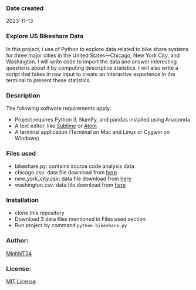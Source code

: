### Date created

2023-11-13

### Explore US Bikeshare Data

In this project, i use of Python to explore data related to bike share systems for three major cities in the United States—Chicago, New York City, and Washington. I will write code to import the data and answer interesting questions about it by computing descriptive statistics. I will also write a script that takes in raw input to create an interactive experience in the terminal to present these statistics.

### Description

The following software requirements apply:

- Project requires Python 3, NumPy, and pandas installed using Anaconda
- A text editor, like [Sublime](https://www.sublimetext.com/) or [Atom](https://github.blog/2022-06-08-sunsetting-atom/).
- A terminal application (Terminal on Mac and Linux or Cygwin on Windows).


### Files used

- bikeshare.py: contains source code analysis data
- chicago.csv: data file download from [here](https://divvybikes.com/system-data)
- new_york_city.csv: data file download from [here](https://citibikenyc.com/system-data)
- washington.csv: data file download from [here](https://capitalbikeshare.com/system-data)

### Installation

- clone this repository
- Download 3 data files mentioned in Files used section
- Run project by command `python bikeshare.py`

### Author:

[MinhNT34](https://github.com/minhhn999)

### License:

[MIT License](https://opensource.org/license/mit/)
